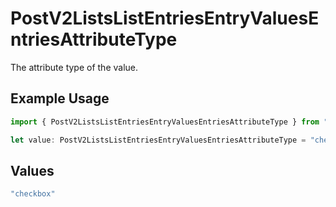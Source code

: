 # PostV2ListsListEntriesEntryValuesEntriesAttributeType

The attribute type of the value.

## Example Usage

```typescript
import { PostV2ListsListEntriesEntryValuesEntriesAttributeType } from "attio-js/models/operations";

let value: PostV2ListsListEntriesEntryValuesEntriesAttributeType = "checkbox";
```

## Values

```typescript
"checkbox"
```